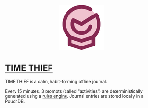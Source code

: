 <p align="center"><img width="150px" src="src/logo.svg"></p>

# [TIME THIEF](https://tmthf.me)

TIME THIEF is a calm, habit-forming offline journal.

Every 15 minutes, 3 prompts (called "activities") are deterministically generated using a [rules engine](src/activities.json). Journal entries are stored locally in a PouchDB.
